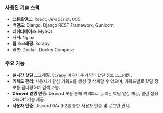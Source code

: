 ### 사용된 기술 스택
- **프론트엔드**: React, JavaScript, CSS
- **백엔드**: Django, Django REST Framework, Gunicorn
- **데이터베이스**: MySQL
- **서버**: Nginx
- **웹 스크래핑**: Scrapy
- **배포**: Docker, Docker Compose

### 주요 기능
- **실시간 핫딜 스크래핑**: Scrapy 이용한 주기적인 핫딜 정보 스크래핑.
- **키워드 관리**: 사용자가 관심 키워드를 생성 및 삭제할 수 있으며, 키워드별로 핫딜 정보를 필터링하여 검색 가능.
- **Discord 알림 연동**: Discord 봇을 통해 키워드로 등록된 핫딜 알림 제공, 알림 설정 On/Off 기능 제공.
- **사용자 인증**: Discord OAuth2를 통한 사용자 인증 및 로그인 관리.